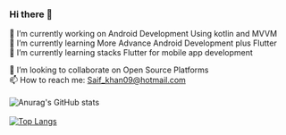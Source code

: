 ### Hi there 👋
🔭 I’m currently working on Android Development Using kotlin and MVVM</br>
🌱 I’m currently learning More Advance Android Development plus Flutter </br>
🌱 I’m currently learning stacks Flutter for mobile app development </br>

👯 I’m looking to collaborate on Open Source Platforms</br>
📫 How to reach me: Saif_khan09@hotmail.com</br>
</br>
![Anurag's GitHub stats](https://github-readme-stats.vercel.app/api?username=SaaifKhan&show_icons=true&theme=radical)
</br>
</br>
[![Top Langs](https://github-readme-stats.vercel.app/api/top-langs/?username=SaaifKhan&layout=compact)](https://github.com/SaaifKhan/github-readme-stats)






<!--
**SaaifKhan/saaifkhan** is a ✨ _special_ ✨ repository because its `README.md` (this file) appears on your GitHub profile.

Here are some ideas to get you started:

- 🔭 I’m currently working on Android Development Using kotlin and MVVM
- 🌱 I’m currently learning More Advance Android Development(Rxjava2,and all) plus Doing Some Flutter Tutorials
- 👯 I’m looking to collaborate on Open Source Platforms
- 🤔 I’m looking for help with ...
- 💬 Ask me about ...
- 📫 How to reach me: Saif_khan09@hotmail.com
- 😄 Pronouns: ...
- ⚡ Fun fact: ...
-->
